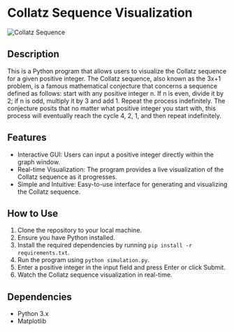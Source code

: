 # Collatz Sequence Visualization

![Collatz Sequence](collatz_sequence_demo.gif)

## Description

This is a Python program that allows users to visualize the Collatz sequence for a given positive integer. The Collatz sequence, also known as the 3x+1 problem, is a famous mathematical conjecture that concerns a sequence defined as follows: start with any positive integer n. If n is even, divide it by 2; if n is odd, multiply it by 3 and add 1. Repeat the process indefinitely. The conjecture posits that no matter what positive integer you start with, this process will eventually reach the cycle 4, 2, 1, and then repeat indefinitely.

## Features

- Interactive GUI: Users can input a positive integer directly within the graph window.
- Real-time Visualization: The program provides a live visualization of the Collatz sequence as it progresses.
- Simple and Intuitive: Easy-to-use interface for generating and visualizing the Collatz sequence.

## How to Use

1. Clone the repository to your local machine.
2. Ensure you have Python installed.
3. Install the required dependencies by running `pip install -r requirements.txt`.
4. Run the program using `python simulation.py`.
5. Enter a positive integer in the input field and press Enter or click Submit.
6. Watch the Collatz sequence visualization in real-time.

## Dependencies

- Python 3.x
- Matplotlib
